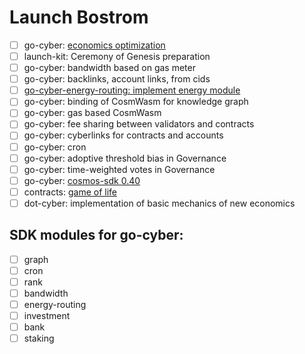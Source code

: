 # Launch Bostrom

- [ ] go-cyber: [economics optimization](#economics-optimization)
- [ ] launch-kit: Ceremony of Genesis preparation
- [ ] go-cyber: bandwidth based on gas meter
- [ ] go-cyber: backlinks, account links, from cids
- [ ] [go-cyber-energy-routing: implement energy module](#learning-ux)
- [ ] go-cyber: binding of CosmWasm for knowledge graph
- [ ] go-cyber: gas based CosmWasm
- [ ] go-cyber: fee sharing between validators and contracts
- [ ] go-cyber: cyberlinks for contracts and accounts
- [ ] go-cyber: cron
- [ ] go-cyber: adoptive threshold bias in Governance
- [ ] go-cyber: time-weighted votes in Governance
- [ ] go-cyber: [cosmos-sdk 0.40](#cosmos-sdk-040)
- [ ] contracts: [game of life](#game-of-life)
- [ ] dot-cyber: implementation of basic mechanics of new economics

## SDK modules for go-cyber:
- [ ] graph
- [ ] сron
- [ ] rank
- [ ] bandwidth
- [ ] energy-routing
- [ ] investment
- [ ] bank
- [ ] staking